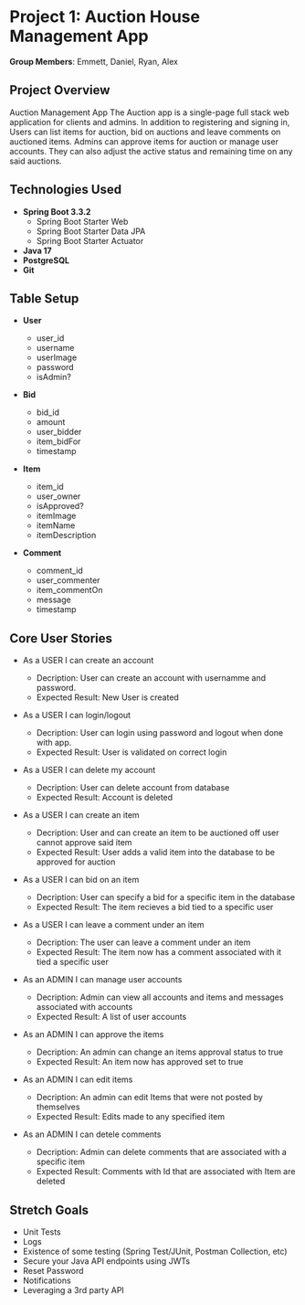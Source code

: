 # Project 1: Auction House Management App
**Group Members**:
Emmett, Daniel, Ryan, Alex

## Project Overview

Auction Management App
The Auction app is a single-page full stack web application for clients and admins. In addition to registering and signing in, Users can list items for auction, bid on auctions and leave comments on auctioned items. Admins can approve items for auction or manage user accounts. They can also adjust the active status and remaining time on any said auctions.

## Technologies Used

- **Spring Boot 3.3.2**
  - Spring Boot Starter Web
  - Spring Boot Starter Data JPA
  - Spring Boot Starter Actuator
- **Java 17**
- **PostgreSQL**
- **Git**

## Table Setup

- **User**
	- user_id
	- username
  	- userImage
	- password
	- isAdmin?
	
- **Bid**
	- bid_id
	- amount
	- user_bidder
	- item_bidFor
	- timestamp
 
- **Item**
  - item_id
  - user_owner
  - isApproved?
  - itemImage
  - itemName
  - itemDescription
 
- **Comment**
	- comment_id
	- user_commenter
	- item_commentOn
	- message
	- timestamp

## Core User Stories

- As a USER I can create an account
	- Decription: User can create an account with usernamme and password.
 	- Expected Result: New User is created

- As a USER I can login/logout
	- Decription: User can login using password and logout when done with app.
 	- Expected Result: User is validated on correct login

- As a USER I can delete my account
	- Decription: User can delete account from database
 	- Expected Result: Account is deleted

- As a USER I can create an item
	- Decription: User and can create an item to be auctioned off user cannot approve said item
 	- Expected Result: User adds a valid item into the database to be approved for auction

- As a USER I can bid on an item
	- Decription: User can specify a bid for a specific item in the database
 	- Expected Result: The item recieves a bid tied to a specific user

- As a USER I can leave a comment under an item
	- Decription: The user can leave a comment under an item
 	- Expected Result: The item now has a comment associated with it tied a specific user

- As an ADMIN I can manage user accounts
	- Decription: Admin can view all accounts and items and messages associated with accounts
 	- Expected Result: A list of user accounts

- As an ADMIN I can approve the items
	- Decription: An admin can change an items approval status to true
 	- Expected Result: An item now has approved set to true

- As an ADMIN I can edit items
	- Decription: An admin can edit Items that were not posted by themselves
 	- Expected Result: Edits made to any specified item

- As an ADMIN I can detele comments
	- Decription: Admin can delete comments that are associated with a specific item
 	- Expected Result: Comments with Id that are associated with Item are deleted

## Stretch Goals

- Unit Tests
- Logs
- Existence of some testing (Spring Test/JUnit, Postman Collection, etc)
- Secure your Java API endpoints using JWTs
- Reset Password
- Notifications
- Leveraging a 3rd party API
 
